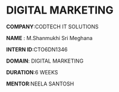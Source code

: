 # DIGITAL MARKETING 

**COMPANY**:CODTECH IT SOLUTIONS 

**NAME** : M.Shanmukhi Sri Meghana

**INTERN ID**:CTO6DN1346

**DOMAIN**: DIGITAL MARKETING 

**DURATION**:6 WEEKS

**MENTOR**:NEELA SANTOSH
